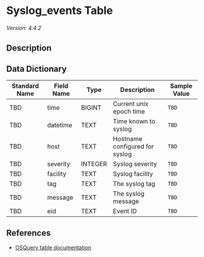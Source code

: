 # Syslog_events Table
###### Version: 4.4.2

## Description


## Data Dictionary
|Standard Name|Field Name|Type|Description|Sample Value|
|---|---|---|---|---|
|TBD|time|BIGINT|Current unix epoch time|`TBD`|
|TBD|datetime|TEXT|Time known to syslog|`TBD`|
|TBD|host|TEXT|Hostname configured for syslog|`TBD`|
|TBD|severity|INTEGER|Syslog severity|`TBD`|
|TBD|facility|TEXT|Syslog facility|`TBD`|
|TBD|tag|TEXT|The syslog tag|`TBD`|
|TBD|message|TEXT|The syslog message|`TBD`|
|TBD|eid|TEXT|Event ID|`TBD`|

## References
* [OSQuery table documentation](https://osquery.io/schema/current#syslog_events)
